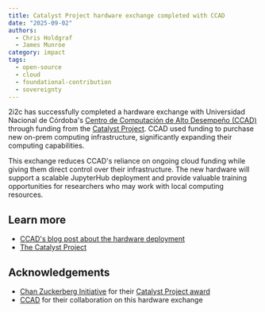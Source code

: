 ```yaml
---
title: Catalyst Project hardware exchange completed with CCAD
date: "2025-09-02"
authors:
  - Chris Holdgraf
  - James Munroe
category: impact
tags:
  - open-source
  - cloud
  - foundational-contribution
  - sovereignty
---
```


2i2c has successfully completed a hardware exchange with Universidad Nacional de Córdoba's [Centro de Computación de Alto Desempeño (CCAD)](https://supercomputo.unc.edu.ar/) through funding from the [Catalyst Project](https://catalystproject.cloud/). CCAD used funding to purchase new on-prem computing infrastructure, significantly expanding their computing capabilities.

This exchange reduces CCAD's reliance on ongoing cloud funding while giving them direct control over their infrastructure. The new hardware will support a scalable JupyterHub deployment and provide valuable training opportunities for researchers who may work with local computing resources.

## Learn more

- [CCAD's blog post about the hardware deployment](https://supercomputo.unc.edu.ar/2025/09/02/colgando-a-boogie/)
- [The Catalyst Project](https://catalystproject.cloud/)

## Acknowledgements

- [Chan Zuckerberg Initiative](https://chanzuckerberg.com/) for their [Catalyst Project award](https://zenodo.org/records/7025288)
- [CCAD](https://supercomputo.unc.edu.ar/) for their collaboration on this hardware exchange
